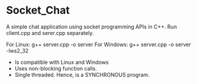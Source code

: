 # Socket_Chat
A simple chat application using socket programming APIs in C++. 
Run client.cpp and serer.cpp separately. 

For Linux: g++ server.cpp -o server
For Windows: g++ server.cpp -o server -lws2_32

- Is compatible with Linux and Windows
- Uses non-blocking function calls.
- Single threaded. Hence, is a SYNCHRONOUS program.
